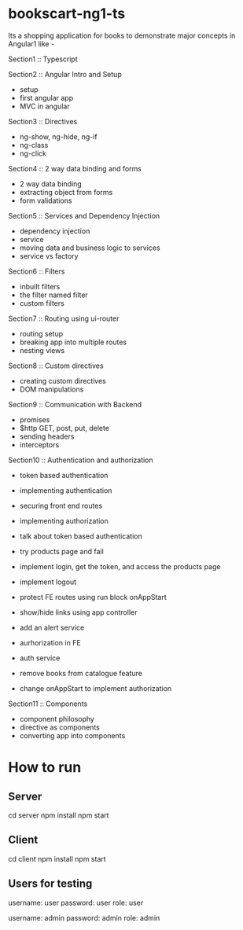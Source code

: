 # bookscart-ng1-ts
Its a shopping application for books to demonstrate major concepts in Angular1 like -

Section1 :: Typescript

Section2 :: Angular Intro and Setup
- setup
- first angular app
- MVC in angular

Section3 :: Directives
- ng-show, ng-hide, ng-if
- ng-class
- ng-click

Section4 :: 2 way data binding and forms
- 2 way data binding
- extracting object from forms
- form validations

Section5 :: Services and Dependency Injection
- dependency injection
- service
- moving data and business logic to services
- service vs factory

Section6 :: Filters
- inbuilt filters
- the filter named filter
- custom filters

Section7 :: Routing using ui-router
- routing setup
- breaking app into multiple routes
- nesting views

Section8 :: Custom directives
- creating custom directives
- DOM manipulations

Section9 :: Communication with Backend
- promises
- $http GET, post, put, delete
- sending headers
- interceptors

Section10 :: Authentication and authorization
- token based authentication
- implementing authentication
- securing front end routes
- implementing authorization

- talk about token based authentication
- try products page and fail
- implement login, get the token, and access the products page
- implement logout
- protect FE routes using run block onAppStart
- show/hide links using app controller
- add an alert service
- aurhorization in FE
- auth service
- remove books from catalogue feature
- change onAppStart to implement authorization

Section11 :: Components
- component philosophy
- directive as components
- converting app into components

# How to run

## Server
cd server
npm install
npm start

## Client
cd client
npm install
npm start

## Users for testing

username: user
password: user
role: user

username: admin
password: admin
role: admin


